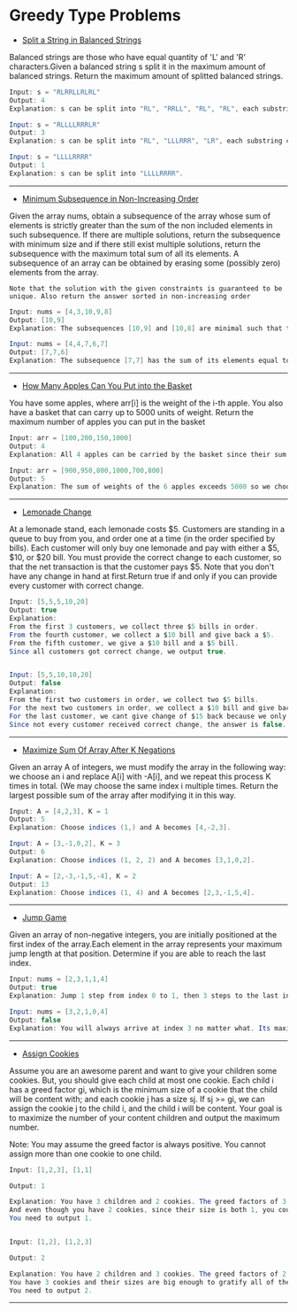 # Greedy Type Problems

- [Split a String in Balanced Strings](https://github.com/gnaneswar0907/Algorithms/blob/master/Greedy/BalancedString.java)

Balanced strings are those who have equal quantity of 'L' and 'R' characters.Given a balanced string s split it in the maximum amount of balanced strings. Return the maximum amount of splitted balanced strings.

```java
Input: s = "RLRRLLRLRL"
Output: 4
Explanation: s can be split into "RL", "RRLL", "RL", "RL", each substring contains same number of 'L' and 'R'.

Input: s = "RLLLLRRRLR"
Output: 3
Explanation: s can be split into "RL", "LLLRRR", "LR", each substring contains same number of 'L' and 'R'.

Input: s = "LLLLRRRR"
Output: 1
Explanation: s can be split into "LLLLRRRR".
```

---

- [Minimum Subsequence in Non-Increasing Order](https://github.com/gnaneswar0907/Algorithms/blob/master/Greedy/MinSubSequence.java)

Given the array nums, obtain a subsequence of the array whose sum of elements is strictly greater than the sum of the non included elements in such subsequence. If there are multiple solutions, return the subsequence with minimum size and if there still exist multiple solutions, return the subsequence with the maximum total sum of all its elements. A subsequence of an array can be obtained by erasing some (possibly zero) elements from the array.

`Note that the solution with the given constraints is guaranteed to be unique. Also return the answer sorted in non-increasing order`

```java
Input: nums = [4,3,10,9,8]
Output: [10,9]
Explanation: The subsequences [10,9] and [10,8] are minimal such that the sum of their elements is strictly greater than the sum of elements not included, however, the subsequence [10,9] has the maximum total sum of its elements.

Input: nums = [4,4,7,6,7]
Output: [7,7,6]
Explanation: The subsequence [7,7] has the sum of its elements equal to 14 which is not strictly greater than the sum of elements not included (14 = 4 + 4 + 6). Therefore, the subsequence [7,6,7] is the minimal satisfying the conditions. Note the subsequence has to returned in non-decreasing order.
```

---

- [How Many Apples Can You Put into the Basket](https://github.com/gnaneswar0907/Algorithms/blob/master/Greedy/MaxNumberOfApples.java)

You have some apples, where arr[i] is the weight of the i-th apple. You also have a basket that can carry up to 5000 units of weight. Return the maximum number of apples you can put in the basket

```java
Input: arr = [100,200,150,1000]
Output: 4
Explanation: All 4 apples can be carried by the basket since their sum of weights is 1450.

Input: arr = [900,950,800,1000,700,800]
Output: 5
Explanation: The sum of weights of the 6 apples exceeds 5000 so we choose any 5 of them.
```

---

- [Lemonade Change](https://github.com/gnaneswar0907/Algorithms/blob/master/Greedy/LemonadeChange.java)

At a lemonade stand, each lemonade costs $5. 
Customers are standing in a queue to buy from you, and order one at a time (in the order specified by bills).
Each customer will only buy one lemonade and pay with either a $5, $10, or $20 bill. You must provide the correct change to each customer, so that the net transaction is that the customer pays \$5.
Note that you don't have any change in hand at first.Return true if and only if you can provide every customer with correct change.

```java
Input: [5,5,5,10,20]
Output: true
Explanation:
From the first 3 customers, we collect three $5 bills in order.
From the fourth customer, we collect a $10 bill and give back a $5.
From the fifth customer, we give a $10 bill and a $5 bill.
Since all customers got correct change, we output true.


Input: [5,5,10,10,20]
Output: false
Explanation:
From the first two customers in order, we collect two $5 bills.
For the next two customers in order, we collect a $10 bill and give back a $5 bill.
For the last customer, we cant give change of $15 back because we only have two $10 bills.
Since not every customer received correct change, the answer is false.
```

---

- [Maximize Sum Of Array After K Negations](https://github.com/gnaneswar0907/Algorithms/blob/master/Greedy/MaxSumAfterNegations.java)

Given an array A of integers, we must modify the array in the following way: we choose an i and replace A[i] with -A[i], and we repeat this process K times in total. (We may choose the same index i multiple times. Return the largest possible sum of the array after modifying it in this way.

```java
Input: A = [4,2,3], K = 1
Output: 5
Explanation: Choose indices (1,) and A becomes [4,-2,3].

Input: A = [3,-1,0,2], K = 3
Output: 6
Explanation: Choose indices (1, 2, 2) and A becomes [3,1,0,2].

Input: A = [2,-3,-1,5,-4], K = 2
Output: 13
Explanation: Choose indices (1, 4) and A becomes [2,3,-1,5,4].
```

---

- [Jump Game](https://github.com/gnaneswar0907/Algorithms/blob/master/Greedy/JumpGame1.java)

Given an array of non-negative integers, you are initially positioned at the first index of the array.Each element in the array represents your maximum jump length at that position. Determine if you are able to reach the last index.

```java
Input: nums = [2,3,1,1,4]
Output: true
Explanation: Jump 1 step from index 0 to 1, then 3 steps to the last index.

Input: nums = [3,2,1,0,4]
Output: false
Explanation: You will always arrive at index 3 no matter what. Its maximum jump length is 0, which makes it impossible to reach the last index.
```

---

- [Assign Cookies](https://github.com/gnaneswar0907/Algorithms/blob/master/Greedy/AssignCookies.java)

Assume you are an awesome parent and want to give your children some cookies. But, you should give each child at most one cookie. Each child i has a greed factor gi, which is the minimum size of a cookie that the child will be content with; and each cookie j has a size sj. If sj >= gi, we can assign the cookie j to the child i, and the child i will be content. Your goal is to maximize the number of your content children and output the maximum number.

Note:
You may assume the greed factor is always positive.
You cannot assign more than one cookie to one child.

```java
Input: [1,2,3], [1,1]

Output: 1

Explanation: You have 3 children and 2 cookies. The greed factors of 3 children are 1, 2, 3.
And even though you have 2 cookies, since their size is both 1, you could only make the child whose greed factor is 1 content.
You need to output 1.


Input: [1,2], [1,2,3]

Output: 2

Explanation: You have 2 children and 3 cookies. The greed factors of 2 children are 1, 2.
You have 3 cookies and their sizes are big enough to gratify all of the children,
You need to output 2.
```

---
